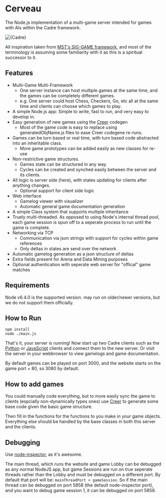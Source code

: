 # Cerveau 
The Node.js implementation of a multi-game server intended for games with AIs within the Cadre framework.

![{Cadre}](http://i.imgur.com/17wwI3f.png)

All inspiration taken from [MST's SIG-GAME framework](https://github.com/siggame), and most of the terminology is assuming some familiarity with it as this is a spiritual successor to it.

## Features

* Multi-Game Multi-Framework
  * One server instance can host multiple games at the same time, and the games can be completely different games.
  * e.g. One server could host Chess, Checkers, Go, etc all at the same time and clients can choose which games to play.
* A simple Node.js app: Simple to write, fast to run, and very easy to develop in.
* Easy generation of new games using the [Creer](https://github.com/JacobFischer/Creer) codegen
  * Most of the game code is easy to replace using generatedObjName.js files to ease Creer codegene re-runs.
* Games can be turn based or real time, with turn based code abstracted into an inheritable class.
  * More game prototypes can be added easily as new classes for re-use
* Non-restrictive game structures.
  * Games state can be structured in any way.
  * Cycles can be created and synched easily between the server and its clients.
* All logic is server side (here), with states updating for clients after anything changes.
  * Optional support for client side logic
* Web interface
  * Gamelog viewer with visualizer
  * Automatic general game documentation generation
* A simple Class system that supports multiple inheritance
* Truely multi-threaded. As opposed to using Node's internal thread pool, each game session is spun off to a seperate process to run until the game is complete.
* Networking via TCP
  * Communication via json strings with support for cycles within game references
  * Only deltas in states are send over the network
* Automatic gamelog generation as a json structure of deltas
* Extra fields present for Arena and Data Mining purposes
* Optional authentication with seperate web server for "offical" game matches

## Requirements

Node v6.4.0 is the supported version. may run on older/newer versions, but we do not support them officially.

## How to Run

```
npm install
node ./main.js
```

That's it, your server is running! Now start up two Cadre clients such as the [Python](https://github.com/JacobFischer/Joueur.py) or [JavaScript](https://github.com/JacobFischer/Joueur.js) clients and connect them to the new server. Or visit the server in your webbrowser to view gamelogs and game documentation.

By default games can be played on port 3000, and the website starts on the game port + 80, so 3080 by default.

## How to add games

You could manually code everything, but to more easily sync the game to clients (espcially non-dynamically types ones) use [Creer](https://github.com/JacobFischer/Creer) to generate some base code given the basic game structure.

Then fill in the functions for the functions to you make in your game objects. Everything else should be handled by the base classes in both this server and the clients.

## Debugging

Use [node-inspector](https://github.com/node-inspector/node-inspector), as it's awesome.

The main thread, which runs the website and game Lobby can be debugged as any normal NodeJS app, but game Sessions are run on true seperate threads rather than the Lobby and must be debugged on a different port. By default that port will be: `mainThreadPort + gameSession`. So if the main thread can be debugged on port 5858 (the default node-inspector port), and you want to debug game session 1, it can be debugged on port 5859.
